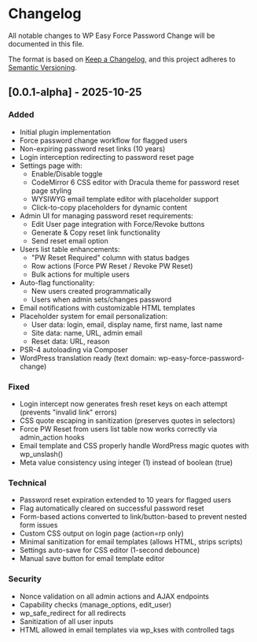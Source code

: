 # Changelog

All notable changes to WP Easy Force Password Change will be documented in this file.

The format is based on [Keep a Changelog](https://keepachangelog.com/en/1.0.0/),
and this project adheres to [Semantic Versioning](https://semver.org/spec/v2.0.0.html).

## [0.0.1-alpha] - 2025-10-25

### Added
- Initial plugin implementation
- Force password change workflow for flagged users
- Non-expiring password reset links (10 years)
- Login interception redirecting to password reset page
- Settings page with:
  - Enable/Disable toggle
  - CodeMirror 6 CSS editor with Dracula theme for password reset page styling
  - WYSIWYG email template editor with placeholder support
  - Click-to-copy placeholders for dynamic content
- Admin UI for managing password reset requirements:
  - Edit User page integration with Force/Revoke buttons
  - Generate & Copy reset link functionality
  - Send reset email option
- Users list table enhancements:
  - "PW Reset Required" column with status badges
  - Row actions (Force PW Reset / Revoke PW Reset)
  - Bulk actions for multiple users
- Auto-flag functionality:
  - New users created programmatically
  - Users when admin sets/changes password
- Email notifications with customizable HTML templates
- Placeholder system for email personalization:
  - User data: login, email, display name, first name, last name
  - Site data: name, URL, admin email
  - Reset data: URL, reason
- PSR-4 autoloading via Composer
- WordPress translation ready (text domain: wp-easy-force-password-change)

### Fixed
- Login intercept now generates fresh reset keys on each attempt (prevents "invalid link" errors)
- CSS quote escaping in sanitization (preserves quotes in selectors)
- Force PW Reset from users list table now works correctly via admin_action hooks
- Email template and CSS properly handle WordPress magic quotes with wp_unslash()
- Meta value consistency using integer (1) instead of boolean (true)

### Technical
- Password reset expiration extended to 10 years for flagged users
- Flag automatically cleared on successful password reset
- Form-based actions converted to link/button-based to prevent nested form issues
- Custom CSS output on login page (action=rp only)
- Minimal sanitization for email templates (allows HTML, strips scripts)
- Settings auto-save for CSS editor (1-second debounce)
- Manual save button for email template editor

### Security
- Nonce validation on all admin actions and AJAX endpoints
- Capability checks (manage_options, edit_user)
- wp_safe_redirect for all redirects
- Sanitization of all user inputs
- HTML allowed in email templates via wp_kses with controlled tags
